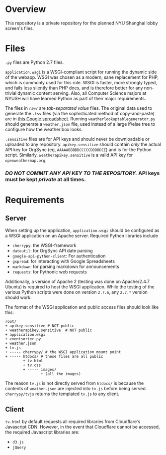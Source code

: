 # Overview
This repository is a private repository for the planned NYU Shanghai lobby screen's files.

# Files

`.py` files are Python 2.7 files.

`application.wsgi` is a WSGI-compliant script for running the dynamic side of the webapp. WSGI was chosen as a modern, sane replacement for PHP, which is commonly used for this role. WSGI is faster, more strongly typed, and fails less silently than PHP does, and is therefore better for any non-trivial dynamic content serving. Also, all Computer Science majors at NYUSH will have learned Python as part of their major requirements.

The files in `raw/` are *tab-separated value* files. The original data used to generate the `.tsv` files (via the sophisticated method of copy-and-paste) are in [this Google spreadsheet](https://docs.google.com/a/nyu.edu/spreadsheets/d/1kwMMI-5tszjLYIF4lLMk-zWC2l4_t_JEz28GB-kxGjc/edit?usp=sharing). Running `weatherlookuptablegenerator.py` should generate a `weather.json` file, used instead of a large if/else tree to configure how the weather box looks.

`.sensitive` files are for API keys and should never be downloadable or uploaded to any repository. ``apikey.sensitive`` should contain *only* the actual API key for OrgSync (eg, `AAAAABBBBBCCCCCDDDDDEE`) and is for the Python script. Similarly, ``weatherapikey.sensitive`` is a valid API key for `openweathermap.org`.

### ***DO NOT COMMIT ANY API KEY TO THE REPOSITORY.* API keys must be kept *private* at all times.**



# Requirements
## Server
When setting up the application, ``application.wsgi`` should be configured as a WSGI application on an Apache server. Required Python libraries include

- `cherrypy`: the WSGI-framework
- `dateutil`: for OrgSync API date parsing
- `google-api-python-client`: For authentication
- `gspread`: for interacting with Google Spreadsheets
- `markdown`: for parsing markdown for announcements
- `requests`: for Pythonic web requests

Additionally, a version of Apache 2 (testing was done on Apache/2.4.7 Ubuntu) is required to host the WSGI application. While the testing of the various Python scripts were done on version `2.7.6`, any `2.7.*` version should work. 

The format of the WSGI application and public access files should look like this:
```
root/
+ apikey.sensitive # NOT public
+ weatherapikey.sensitive  # NOT public
+ application.wsgi
+ eventsorter.py
+ weather.json
+ tv.js
+ ----- cherrypy/ # the WSGI application mount point
+ ----- htdocs/ # these files are all public
        + tv.html
        + tv.css
        + ----- images/
                + (all the images)
```

The reason `tv.js` is not directly served from `htdocs/` is because the contents of `weather.json` are injected into `tv.js` before being served. `cherrypy/tvjs` returns the templated `tv.js` to any client.

## Client
`tv.html` by default requests all required libraries from Cloudflare's Javascript CDN. However, in the event that Cloudflare cannot be accessed, the required Javascript libraries are:
- `d3.js`
- `jQuery`